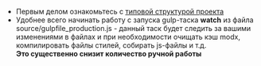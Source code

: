 * Первым делом ознакомьтесь с [типовой структурой проекта](../02_Типовая_структура_проекта.md)
* Удобнее всего начинать работу с запуска gulp-таска **watch** из файла source/gulpfile_production.js - данный таск будет следить за
вашими изменениями в файлах и при необходимости очищать кэш modx, компилировать файлы стилей, собирать js-файлы и т.д.<br>**Это существенно
снизит количество ручной работы**